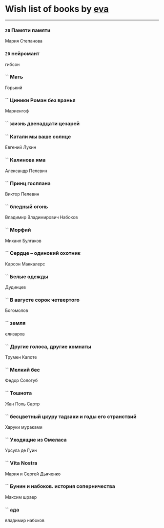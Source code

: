 # Wish list of books by [eva](https://plus.google.com/u/0/111656270551033014778/)
---

### `20` Памяти памяти
Мария Степанова

### `20` нейромант
гибсон

### `` Мать
Горький

### `` Циники Роман без вранья
Мариенгоф

### `` жизнь двенадцати цезарей

### `` Катали мы ваше солнце
Евгений Лукин

### `` Калинова яма
Александр Пелевин

### `` Принц госплана
Виктор Пелевин

### `` бледный огонь
Владимир Владимирович Набоков

### `` Морфий
Михаил Булгаков

### `` Сердце – одинокий охотник
Карсон Маккалерс

### `` Белые одежды
Дудинцев

### `` В августе сорок четвертого
Богомолов

### `` земля
елизаров

### `` Другие голоса, другие комнаты
Трумен Капоте

### `` Мелкий бес
Федор Сологуб

### `` Тошнота
Жан Поль Сартр

### `` бесцветный цкуру тадзаки и годы его странствий
Харуки мураками

### `` Уходящие из Омеласа
Урсула де Гуин

### `` Vita Nostra
Мария и Сергей Дьяченко

### `` Бунин и набоков. история соперничества
Максим шраер

### `` ада
владимир набоков

